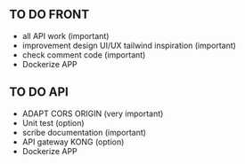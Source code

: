 ## TO DO FRONT
- all API work (important)
- improvement design UI/UX tailwind inspiration (important)
- check comment code (important)
- Dockerize APP

## TO DO API 

- ADAPT CORS ORIGIN (very important)
- Unit test (option)
- scribe documentation (important)
- API gateway KONG (option)
- Dockerize APP
